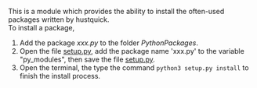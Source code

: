 This is a module which provides the ability to install the often-used packages written by hustquick.  
To install a package,  
1. Add the package *xxx.py* to the folder _PythonPackages_.
2. Open the file [setup.py](https://github.com/hustquick/PythonPackages/blob/master/setup.py), add the package name 'xxx.py' to the variable "py_modules", then save the file [setup.py](https://github.com/hustquick/PythonPackages/blob/master/setup.py).
3. Open the terminal, the type the command `python3 setup.py install` to finish the install process.
